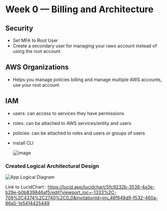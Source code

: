 # Week 0 — Billing and Architecture




## Security
- Set MFA to Root User
- Create a secondary user for managing your raws account instead of using the root account


## AWS Organizations
- Helps you manage policies billing and manage multiple AWS accounts, use your root account 



## IAM
- users: can access to services they have permissions
- roles: can be attached to AWS services/entity and users
- policies: can be attached to roles and users or groups of users

- install CLI
  
  ![image](https://github.com/AFernandoGonzalez/aws-bootcamp-cruddur-2023/assets/58346389/e1ca30e8-f6b2-4665-8a02-dba5dda51853)


### Created Logical Architectural Design

![App Logical Diagram](https://github.com/AFernandoGonzalez/aws-bootcamp-cruddur-2023/assets/58346389/d78e27ab-be83-4332-97ad-b2ac0f54890c)

Link to LucidChart : https://lucid.app/lucidchart/5fc9232b-3538-4a3e-b29e-b0b839846af5/edit?viewport_loc=-1333%2C-709%2C4374%2C2740%2C0_0&invitationId=inv_46f848d9-f532-460a-86a5-1e5414425449


